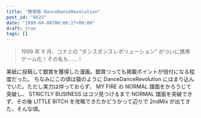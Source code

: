 ```yaml
---
title: "携帯版 DanceDanceRevolution"
post_id: "6623"
date: "1999-04-08T00:00:27+09:00"
draft: true
tags: []
---
```



> 1999 年 X 月、コナミの “ダンスダンスレボリューション” がついに携帯ゲーム化！その名も……！

某紙に投稿して銀賞を獲得した漫画。銀賞つっても掲載ポイントが倍付になる程度だった。  ちなみにこの頃は猿のように DanceDanceRevolution にはまり込んでいた。ただし実力は伴っておらず、 MY FIRE の NORMAL 譜面をかろうじて突破し、 STRICTLY BUSINESS はコツ見つけるまで NORMAL 譜面を突破できず、その後 LITTLE BITCH を攻略できたかどうかって辺りで 2ndMix が出てきた、そんな頃。
